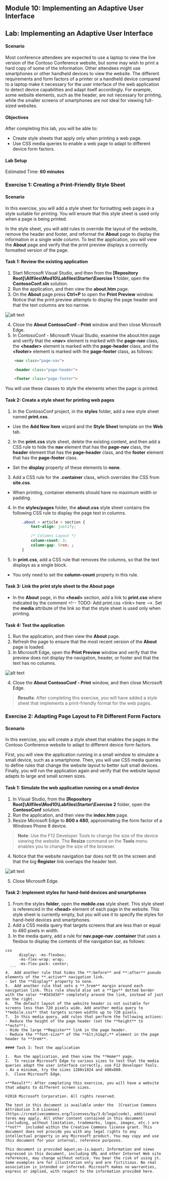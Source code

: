 ## Module 10: Implementing an Adaptive User Interface

## Lab: Implementing an Adaptive User Interface

#### Scenario

Most conference attendees are expected to use a laptop to view the live version of the Contoso Conference website, but some may wish to print a hard copy of some of the information. Other attendees might use smartphones or other handheld devices to view the website. The different requirements and form factors of a printer or a handheld device compared to a laptop make it necessary for the user interface of the web application to detect device capabilities and adapt itself accordingly. For example, some website elements, such as the header, are not necessary for printing, while the smaller screens of smartphones are not ideal for viewing full-sized websites.

#### Objectives

After completing this lab, you will be able to:
- Create style sheets that apply only when printing a web page.
- Use CSS media queries to enable a web page to adapt to different device form factors.

#### Lab Setup

Estimated Time: **60 minutes**

### Exercise 1: Creating a Print-Friendly Style Sheet

#### Scenario

In this exercise, you will add a style sheet for formatting web pages in a style suitable for printing. You will ensure that this style sheet is used only when a page is being printed.

In the style sheet, you will add rules to override the layout of the website, remove the header and footer, and reformat the **About** page to display the information in a single wide column. To test the application, you will view the **About** page and verify that the print preview displays a correctly formatted version of the page.

#### Task 1: Review the existing application

1.	Start Microsoft Visual Studio, and then from the **[Repository Root]\Allfiles\Mod10\Labfiles\Starter\Exercise 1** folder, open the **ContosoConf.sln** solution.
2.	Run the application, and then view the **about.htm** page.
3.	On the **About** page press **Ctrl+P**  to open the **Print Preview** window. Notice that the print preview attempts to display the page header and that the text columns are too narrow.

![alt text](./Images/20480B_10_Print-Preview.png "The About page in Print Preview mode")

4.	Close the **About ContosoConf - Print** window and then close Microsoft Edge.
5.	In ContosoConf - Microsoft Visual Studio, examine the about.htm page and verify that the **&lt;nav&gt;** element is marked with the **page-nav** class, the **&lt;header&gt;** element is marked with the **page-header** class, and the **&lt;footer&gt;** element is marked with the **page-footer** class, as follows:
```html
    <nav class="page-nav">

    <header class="page-header">

    <footer class="page-footer">
```
You will use these classes to style the elements when the page is printed.

#### Task 2: Create a style sheet for printing web pages

1.	In the ContosoConf project, in the **styles** folder, add a new style sheet named **print.css**.
- Use the **Add New Item** wizard and the **Style Sheet** template on the **Web** tab.
2.	In the **print.css** style sheet, delete the existing content, and then add a CSS rule to hide the **nav** element that has the **page-nav** class, the **header** element that has the **page-header** class, and the **footer** element that has the **page-footer** class.
- Set the **display** property of these elements to **none**.
3.	Add a CSS rule for the **.container** class, which overrides the CSS from **site.css**.
- When printing, container elements should have no maximum width or padding.
4.	In the **styles/pages** folder, the **about.css** style sheet contains the following CSS rule to display the page text in columns.
    ```css
        .about > article > section {
            text-align: justify;

            /* Columns Layout */
            column-count: 3;
            column-gap: 5rem; ;
        }
    ```
5. In **print.css**, add a CSS rule that removes the columns, so that the text displays as a single block.
- You only need to set the **column-count** property in this rule.

#### Task 3: Link the print style sheet to the About page

- In the **About** page, in the **&lt;head&gt;** section, add a link to **print.css** where indicated by the comment &lt;!-- TODO: Add print.css &lt;link&gt; here --&gt;. Set the **media** attribute of the link so that the style sheet is used only when printing.

#### Task 4: Test the application

1.	Run the application, and then view the **About** page.
2.	Refresh the page to ensure that the most recent version of the **About** page is loaded.
3.	In Microsoft Edge, open the **Print Preview** window and verify that the preview does not display the navigation, header, or footer and that the text has no columns.

![alt text](./Images/20480B_10_Print-Preview-Final.png "The Print Preview version of the About page")

4.	Close the **About ContosoConf - Print** window, and then close Microsoft Edge.

>**Results**: After completing this exercise, you will have added a style sheet that implements a print-friendly format for the web pages.

### Exercise 2: Adapting Page Layout to Fit Different Form Factors

#### Scenario

In this exercise, you will create a style sheet that enables the pages in the Contoso Conference website to adapt to different device form factors.

First, you will view the application running in a small window to simulate a small device, such as a smartphone. Then, you will use CSS media queries to define rules that change the website layout to better suit small devices.
Finally, you will run the application again and verify that the website layout adapts to large and small screen sizes.

#### Task 1: Simulate the web application running on a small device

1.	In Visual Studio, from the **[Repository Root]\Allfiles\Mod10\Labfiles\Starter\Exercise 2** folder, open the **ContosoConf** solution.
2.	Run the application, and then view the **index.htm** page.
3.	Resize Microsoft Edge to **800 x 480**, approximating the form factor of a Windows Phone 8 device.

>**Note**: Use the F12 Developer Tools to change the size of the device viewing the website. The **Resize** command on the **Tools** menu enables you to change the size of the browser.

4.	Notice that the website navigation bar does not fit on the screen and that the big **Register** link overlaps the header text.

![alt text](./Images/20480B_10_Home-Narrow.png "The Home page")

5.	Close Microsoft Edge.

#### Task 2: Implement styles for hand-held devices and smartphones

1.	From the styles **folder**, open the **mobile.css** style sheet. This style sheet is referenced in the **&lt;head&gt;** element of each page in the website. This style sheet is currently empty, but you will use it to specify the styles for hand-held devices and smartphones.
2.	Add a CSS media query that targets screens that are less than or equal to 480 pixels in width.
3.	In the media query, add a rule for **nav.page-nav .container** that uses a flexbox to display the contents of the navigation bar, as follows:
  ```
  css
        display: -ms-flexbox;
        -ms-flex-wrap: wrap;
        -ms-flex-pack: center;
    ```
4.	Add another rule that hides the **:before** and **:after** pseudo elements of the **.active** navigation link.
- Set the **display** property to none.
5.	Add another rule that sets a **.5rem** margin around each navigation link. This rule should also set a **1px** dotted border with the color **#3d3d3d** completely around the link, instead of just on the right.
6.	The default layout of the website header is not suitable for screens less than 720 pixels wide. Add another media query to **mobile.css** that targets screen widths up to 720 pixels.
7.	In this media query, add rules that perform the following actions:
- Reduce the height of the page header (set the **height** to **auto**).
- Hide the large **Register** link in the page header.
- Reduce the **font-size** of the **&lt;h1&gt;** element in the page header to **3rem**.

#### Task 3: Test the application

1.	Run the application, and then view the **Home** page.
2.	To resize Microsoft Edge to various sizes to test that the media queries adapt the user interface correctly, use F12 Developer Tools.
- As a minimum, try the sizes 1280x1024 and 480x800.
3.	Close Microsoft Edge.

>**Result**: After completing this exercise, you will have a website that adapts to different screen sizes.

©2018 Microsoft Corporation. All rights reserved.

The text in this document is available under the  [Creative Commons Attribution 3.0 License](https://creativecommons.org/licenses/by/3.0/legalcode), additional terms may apply. All other content contained in this document (including, without limitation, trademarks, logos, images, etc.) are  **not**  included within the Creative Commons license grant. This document does not provide you with any legal rights to any intellectual property in any Microsoft product. You may copy and use this document for your internal, reference purposes.

This document is provided &quot;as-is.&quot; Information and views expressed in this document, including URL and other Internet Web site references, may change without notice. You bear the risk of using it. Some examples are for illustration only and are fictitious. No real association is intended or inferred. Microsoft makes no warranties, express or implied, with respect to the information provided here.

